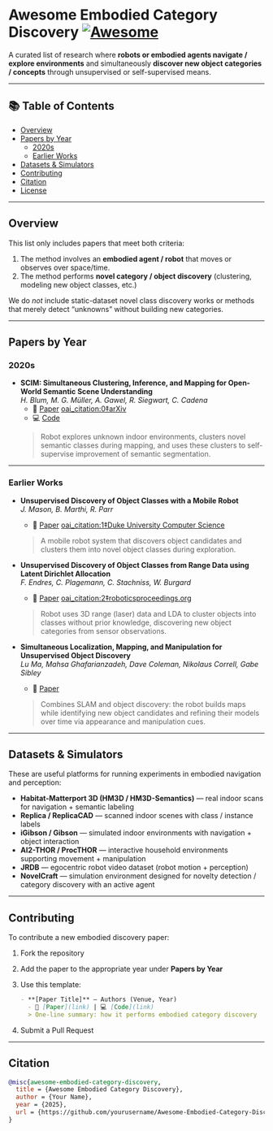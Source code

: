 <!-- # Awesome Embodied Category Discovery

A curated collection of recent works on **Embodied Category Discovery** and **Embodied Continual Learning** from top AI, ML, Computer Vision, and Robotics conferences.

## 📚 Table of Contents

- [Overview](#overview)
- [Conferences Covered](#conferences-covered)
- [Papers by Year](#papers-by-year)
- [Contributing](#contributing)
- [Citation](#citation)

## 🎯 Overview

This repository maintains a comprehensive collection of research papers related to:
- **Embodied Category Discovery**: Learning object categories through embodied interaction
- **Embodied Continual Learning**: Continuous learning in embodied AI systems
- **Robotic Perception**: Visual and multimodal perception for robots
- **Interactive Learning**: Learning through physical interaction and exploration

## 🏛️ Conferences Covered

- **NeurIPS** - Neural Information Processing Systems
- **ICML** - International Conference on Machine Learning
- **ICLR** - International Conference on Learning Representations
- **CVPR** - Computer Vision and Pattern Recognition
- **ICCV** - International Conference on Computer Vision
- **ECCV** - European Conference on Computer Vision
- **ICRA** - International Conference on Robotics and Automation
- **IROS** - Intelligent Robots and Systems
- **CoRL** - Conference on Robot Learning
- **RSS** - Robotics: Science and Systems
- **AAAI** - Association for the Advancement of Artificial Intelligence
- **IJCAI** - International Joint Conference on Artificial Intelligence

## 📖 Papers by Year

### 2025

#### arXiv 2025
- **""Body Discovery of Embodied AI""** - Zhe Sun, Pengfei Tian, Xiaozhu Hu, Xiaoyu Zhao, Huiying Li, Zhenliang Zhang1
  - 📄 [Paper](https://arxiv.org/pdf/2503.19941v1) | 💻 [Code](link-to-code) | 🔗 [Project Page](link-to-project)



### 2024

#### NeurIPS 2024
- **[Paper Title]** - Authors  
  - 📄 [Paper](link-to-paper) | 💻 [Code](link-to-code) | 🔗 [Project Page](link-to-project)

#### ICML 2024
- **[Paper Title]** - Authors  
  - 📄 [Paper](link-to-paper) | 💻 [Code](link-to-code) | 🔗 [Project Page](link-to-project)

#### CVPR 2024
- **[Paper Title]** - Authors  
  - 📄 [Paper](link-to-paper) | 💻 [Code](link-to-code) | 🔗 [Project Page](link-to-project)

#### ICRA 2024
- **[Paper Title]** - Authors  
  - 📄 [Paper](link-to-paper) | 💻 [Code](link-to-code) | 🔗 [Project Page](link-to-project)

### 2023

#### NeurIPS 2023
- **[Paper Title]** - Authors  
  - 📄 [Paper](link-to-paper) | 💻 [Code](link-to-code) | 🔗 [Project Page](link-to-project)

#### ICML 2023
- **[Paper Title]** - Authors  
  - 📄 [Paper](link-to-paper) | 💻 [Code](link-to-code) | 🔗 [Project Page](link-to-project)

#### CVPR 2023
- **[Paper Title]** - Authors  
  - 📄 [Paper](link-to-paper) | 💻 [Code](link-to-code) | 🔗 [Project Page](link-to-project)

#### ICRA 2023
- **[Paper Title]** - Authors  
  - 📄 [Paper](link-to-paper) | 💻 [Code](link-to-code) | 🔗 [Project Page](link-to-project)

### 2022

#### NeurIPS 2022
- **[Paper Title]** - Authors  
  - 📄 [Paper](link-to-paper) | 💻 [Code](link-to-code) | 🔗 [Project Page](link-to-project)

#### ICML 2022
- **[Paper Title]** - Authors  
  - 📄 [Paper](link-to-paper) | 💻 [Code](link-to-code) | 🔗 [Project Page](link-to-project)

#### CVPR 2022
- **[Paper Title]** - Authors  
  - 📄 [Paper](link-to-paper) | 💻 [Code](link-to-code) | 🔗 [Project Page](link-to-project)

#### ICRA 2022
- **[Paper Title]** - Authors  
  - 📄 [Paper](link-to-paper) | 💻 [Code](link-to-code) | 🔗 [Project Page](link-to-project)

### 2021

#### NeurIPS 2021
- **[Paper Title]** - Authors  
  - 📄 [Paper](link-to-paper) | 💻 [Code](link-to-code) | 🔗 [Project Page](link-to-project)

#### ICML 2021
- **[Paper Title]** - Authors  
  - 📄 [Paper](link-to-paper) | 💻 [Code](link-to-code) | 🔗 [Project Page](link-to-project)

#### CVPR 2021
- **[Paper Title]** - Authors  
  - 📄 [Paper](link-to-paper) | 💻 [Code](link-to-code) | 🔗 [Project Page](link-to-project)

#### ICRA 2021
- **[Paper Title]** - Authors  
  - 📄 [Paper](link-to-paper) | 💻 [Code](link-to-code) | 🔗 [Project Page](link-to-project)

### 2020

#### NeurIPS 2020
- **[Paper Title]** - Authors  
  - 📄 [Paper](link-to-paper) | 💻 [Code](link-to-code) | 🔗 [Project Page](link-to-project)

#### ICML 2020
- **[Paper Title]** - Authors  
  - 📄 [Paper](link-to-paper) | 💻 [Code](link-to-code) | 🔗 [Project Page](link-to-project)

#### CVPR 2020
- **[Paper Title]** - Authors  
  - 📄 [Paper](link-to-paper) | 💻 [Code](link-to-code) | 🔗 [Project Page](link-to-project)

#### ICRA 2020
- **[Paper Title]** - Authors  
  - 📄 [Paper](link-to-paper) | 💻 [Code](link-to-code) | 🔗 [Project Page](link-to-project)

## 🚀 Contributing

We welcome contributions! To add a new paper:

1. **Fork** this repository
2. **Add** the paper in the appropriate year and conference section
3. **Follow** the format: `**[Paper Title]** - Authors`
4. **Include** links to paper, code, and project page if available
5. **Submit** a pull request

### Paper Entry Format

```markdown
- **[Paper Title]** - Authors  
  - 📄 [Paper](link-to-paper) | 💻 [Code](link-to-code) | 🔗 [Project Page](link-to-project)
```

### Required Information

- **Paper Title**: Full title of the paper
- **Authors**: List of authors
- **Paper Link**: Direct link to the paper (arXiv, conference page, etc.)
- **Code Link**: Link to official implementation (GitHub, etc.) - optional
- **Project Page**: Link to project website/demo - optional

## 📝 Citation

If you find this repository useful, please cite:

```bibtex
@misc{awesome-embodied-category-discovery,
  title={Awesome Embodied Category Discovery},
  author={Your Name},
  year={2024},
  url={https://github.com/yourusername/Awesome-Embodied-Category-Discovery}
}
```

## 📄 License

This project is licensed under the MIT License - see the [LICENSE](LICENSE) file for details.

## 🤝 Acknowledgments

Thanks to all contributors and researchers in the embodied AI community for their valuable work.

---

**Note**: This is a living document. Papers are continuously added as new research emerges. Feel free to suggest papers or improvements! -->


# Awesome Embodied Category Discovery [![Awesome](https://awesome.re/badge.svg)](https://awesome.re)

A curated list of research where **robots or embodied agents navigate / explore environments** and simultaneously **discover new object categories / concepts** through unsupervised or self-supervised means.

---

## 📚 Table of Contents

- [Overview](#overview)  
- [Papers by Year](#papers-by-year)  
  - [2020s](#2020s)  
  - [Earlier Works](#earlier-works)  
- [Datasets & Simulators](#datasets--simulators)  
- [Contributing](#contributing)  
- [Citation](#citation)  
- [License](#license)

---

## Overview

This list only includes papers that meet both criteria:

1. The method involves an **embodied agent / robot** that moves or observes over space/time.  
2. The method performs **novel category / object discovery** (clustering, modeling new object classes, etc.)

We do *not* include static-dataset novel class discovery works or methods that merely detect “unknowns” without building new categories.

---

## Papers by Year

### 2020s

- **SCIM: Simultaneous Clustering, Inference, and Mapping for Open-World Semantic Scene Understanding**  
  *H. Blum, M. G. Müller, A. Gawel, R. Siegwart, C. Cadena*  
  - 📄 [Paper](https://arxiv.org/abs/2206.10670)  [oai_citation:0‡arXiv](https://arxiv.org/abs/2206.10670?utm_source=chatgpt.com)  
  - 💻 [Code](https://github.com/hermannsblum/scim)  
  > Robot explores unknown indoor environments, clusters novel semantic classes during mapping, and uses these clusters to self-supervise improvement of semantic segmentation.

---

### Earlier Works

- **Unsupervised Discovery of Object Classes with a Mobile Robot**  
  *J. Mason, B. Marthi, R. Parr*  
  - 📄 [Paper](https://users.cs.duke.edu/~parr/icra14_mmp.pdf)  [oai_citation:1‡Duke University Computer Science](https://users.cs.duke.edu/~parr/icra14_mmp.pdf?utm_source=chatgpt.com)  
  > A mobile robot system that discovers object candidates and clusters them into novel object classes during exploration.

- **Unsupervised Discovery of Object Classes from Range Data using Latent Dirichlet Allocation**  
  *F. Endres, C. Plagemann, C. Stachniss, W. Burgard*  
  - 📄 [Paper](https://www.roboticsproceedings.org/rss05/p15.pdf)  [oai_citation:2‡roboticsproceedings.org](https://www.roboticsproceedings.org/rss05/p15.pdf?utm_source=chatgpt.com)  
  > Robot uses 3D range (laser) data and LDA to cluster objects into classes without prior knowledge, discovering new object categories from sensor observations.

- **Simultaneous Localization, Mapping, and Manipulation for Unsupervised Object Discovery**  
  *Lu Ma, Mahsa Ghafarianzadeh, Dave Coleman, Nikolaus Correll, Gabe Sibley*  
  - 📄 [Paper](https://arxiv.org/abs/1411.0802)  
  > Combines SLAM and object discovery: the robot builds maps while identifying new object candidates and refining their models over time via appearance and manipulation cues.

---

## Datasets & Simulators

These are useful platforms for running experiments in embodied navigation and perception:

- **Habitat-Matterport 3D (HM3D / HM3D-Semantics)** — real indoor scans for navigation + semantic labeling  
- **Replica / ReplicaCAD** — scanned indoor scenes with class / instance labels  
- **iGibson / Gibson** — simulated indoor environments with navigation + object interaction  
- **AI2-THOR / ProcTHOR** — interactive household environments supporting movement + manipulation  
- **JRDB** — egocentric robot video dataset (robot motion + perception)  
- **NovelCraft** — simulation environment designed for novelty detection / category discovery with an active agent  

---

## Contributing

To contribute a new embodied discovery paper:

1. Fork the repository  
2. Add the paper to the appropriate year under **Papers by Year**  
3. Use this template:

    ```markdown
    - **[Paper Title]** — Authors (Venue, Year)  
      - 📄 [Paper](link) | 💻 [Code](link)  
      > One-line summary: how it performs embodied category discovery  
    ```

4. Submit a Pull Request  

---

## Citation

```bibtex
@misc{awesome-embodied-category-discovery,
  title = {Awesome Embodied Category Discovery},
  author = {Your Name},
  year = {2025},
  url = {https://github.com/yourusername/Awesome-Embodied-Category-Discovery}
}
